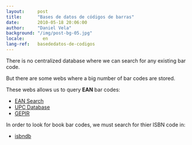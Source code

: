 ```yaml
---
layout:     post
title:      "Bases de datos de códigos de barras"
date:       2010-05-18 20:06:00
author:     "Daniel Vela"
background: "/img/post-bg-05.jpg"
locale:       en
lang-ref:   basededatos-de-codigos
---
```


There is no centralized database where we can search for any existing bar code.

But there are some webs where a big number of bar codes are stored.

These webs allows us to query **EAN** bar codes:


* [EAN Search](http://www.ean-search.org/)
* [UPC Database](http://www.upcdatabase.com/)
* [GEPIR](http://www.ucc-gepir.org/GEPIR_UCCNET/jsp/client.jsp)

In order to look for book bar codes, we must search for thier ISBN code in:

* [isbndb](http://isbndb.com/)
